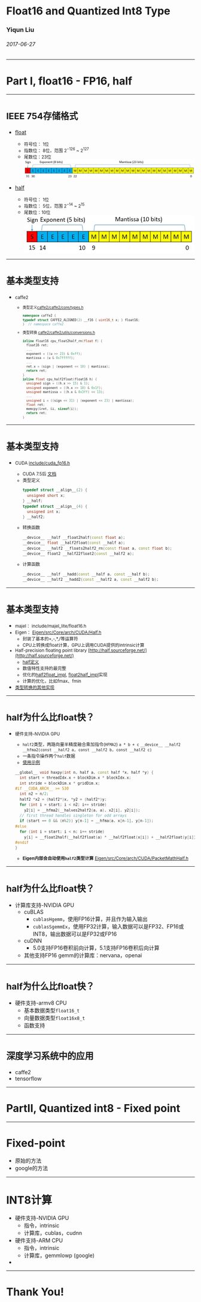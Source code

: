 
<!-- $size: 16:9 -->

# Float16 and Quantized Int8 Type 

### Yiqun Liu
###### 2017-06-27

---

<!-- page_number: true -->

# Part I, float16 - FP16, half

---

# <small>IEEE 754存储格式</small>

- [float](https://zh.wikipedia.org/wiki/%E5%96%AE%E7%B2%BE%E5%BA%A6%E6%B5%AE%E9%BB%9E%E6%95%B8)
  - <small>符号位： 1位
  - 指数位： 8位，范围 $2^{-126}$ ~ $2^{127}$
  - 尾数位：23位</small>
    ![50%](images/float32.jpg)
    
- [half](https://zh.wikipedia.org/wiki/%E5%8D%8A%E7%B2%BE%E5%BA%A6%E6%B5%AE%E7%82%B9%E6%95%B0)
  - <small>符号位： 1位
  - 指数位： 5位，范围 $2^{-14}$ ~ $2^{15}$
  - 尾数位：10位</small>
    ![52%](images/float16.jpg)

[comment]: <> (数值表示范围即指数的范围)
[comment]: <> (float，能表示2^23 * 254 = 2 billion个值)
[comment]: <> (half，只能表示2^10 * 30 = 30720个值)

---

# <small>基本类型支持</small>
- <small>caffe2 
  - <small>类型定义[caffe2/caffe2/core/types.h](https://github.com/caffe2/caffe2/blob/master/caffe2/core/types.h#L53)
    ```cpp
    namespace caffe2 {
    typedef struct CAFFE2_ALIGNED(2) __f16 { uint16_t x; } float16;
    }  // namespace caffe2
    ```
  - 类型转换 [caffe2/caffe2/utils/conversions.h](https://github.com/caffe2/caffe2/blob/master/caffe2/utils/conversions.h#L20)
    ```cpp
    inline float16 cpu_float2half_rn(float f) {
      float16 ret;
      ...
      exponent = ((u >> 23) & 0xff);
      mantissa = (u & 0x7fffff);
      ...
      ret.x = (sign | (exponent << 10) | mantissa);
      return ret;
    }
    inline float cpu_half2float(float16 h) {
      unsigned sign = ((h.x >> 15) & 1);
      unsigned exponent = ((h.x >> 10) & 0x1f);
      unsigned mantissa = ((h.x & 0x3ff) << 13);
	  ...
      unsigned i = ((sign << 31) | (exponent << 23) | mantissa);
      float ret;
      memcpy(&ret, &i, sizeof(i));
      return ret;
    }
    ```
  </small></small>

[comment]: <> (基本类型支持包括：类型定义，类型转换，计算函数。)
[comment]: <> (由于通用CPU硬件不支持half类型，因此CPU上的支持都采用软件模拟的方式，计算也都是通过转换成float操作的，因此效率会比较低下。)
[comment]: <> (总体方法是，使用位操作和移位操作，分别求出符号位、指数、尾数，然后将指数、尾数规范到范围内)
[comment]: <> (对一些特殊值，比如nan、inf等，有特殊的处理)

--- 

# <small>基本类型支持</small>
- <small>CUDA [include/cuda_fp16.h](https://github.com/ptillet/isaac/blob/master/include/external/cuda/cuda_fp16.h)
  - CUDA 7.5后 [文档](http://docs.nvidia.com/cuda/cuda-math-api/group__CUDA__MATH__INTRINSIC__HALF.html#group__CUDA__MATH__INTRINSIC__HALF)
  - 类型定义
    ```cpp
    typedef struct __align__(2) {
      unsigned short x;
    } __half;
    typedef struct __align__(4) {
      unsigned int x;
    } __half2;
    ```
  - 转换函数
    ```cpp
    __device__ __half __float2half(const float a);
    __device__ float __half2float(const __half a);
    __device__ __half2 __floats2half2_rn(const float a, const float b);
    __device__ float2 __half22float2(const __half2 a);
    ```
  - 计算函数
    ```cpp
    __device__ __half __hadd(const __half a, const __half b);
    __device__ __half2 __hadd2(const __half2 a, const __half2 b);
    ```
  </small>

---

# <small>基本类型支持</small>
- <small>majel： include/majel_lite/float16.h
- Eigen： [Eigen/src/Core/arch/CUDA/Half.h](https://bitbucket.org/eigen/eigen/src/dbab66d00651bf050d1426334a39b627abe7216e/Eigen/src/Core/arch/CUDA/Half.h?at=default&fileviewer=file-view-default#Half.h-76) 
  - 封装了基本的+,-,*,/等运算符
  - CPU上转换成float计算，GPU上调用CUDA提供的intrinsic计算
- Half-precision floating point library [http://half.sourceforge.net/](http://half.sourceforge.net/)
  - [half定义](https://github.com/headupinclouds/half/blob/master/include/half.hpp#L915)
  - 数值特性支持的最完整
  - 优化的[half2float_impl](https://github.com/headupinclouds/half/blob/master/include/half.hpp#L610), [float2half_impl](https://github.com/headupinclouds/half/blob/master/include/half.hpp#L420)实现
  - 计算的优化，比如fmax、fmin
- [类型转换的其他实现](https://gist.github.com/rygorous/2156668)
  </small>

[comment]: <> (Eigen比较详细，定义了各种数据类型之间的转换，以及运算符，CPU上转换成float来操作，GPU上调用intrinsic)
[comment]: <> (Half库，CPU功能支持的比较完善，并且做了充分的优化：)
[comment]: <> (1. half2float_impl/float2half_impl，以空间换时间，列举出2018个尾数，通过查表来转换)
[comment]: <> (2. 一些运算操作，比如fmax、fmin，根据half的组成特征，分情况使用位操作和比较操作完成，而不是转换成float来比较)
[comment]: <> (其他实现里面，包括了不同的rounding舍入方法，不同的快速实现版本，包括simd实现，但我认为应该比Half查表的方式慢)

--- 

# <small>half为什么比float快？</small>
- <small>硬件支持-NVIDIA GPU
  - `half2`类型，两路向量半精度融合乘加指令(`HFMA2`) `a * b + c`
    `__device__ __half2 __hfma2(const __half2 a, const __half2 b, const __half2 c)`
  - 一条指令操作两个`half`数据
  - [使用示例](https://github.com/parallel-forall/code-samples/blob/master/posts/mixed-precision/haxpy.cu#L50)
  ```cpp
  __global__ void haxpy(int n, half a, const half *x, half *y) {
    int start = threadIdx.x + blockDim.x * blockIdx.x;
    int stride = blockDim.x * gridDim.x;
  #if __CUDA_ARCH__ >= 530
    int n2 = n/2;
    half2 *x2 = (half2*)x, *y2 = (half2*)y;
    for (int i = start; i < n2; i+= stride) 
      y2[i] = __hfma2(__halves2half2(a, a), x2[i], y2[i]);
    // first thread handles singleton for odd arrays
    if (start == 0 && (n%2)) y[n-1] = __hfma(a, x[n-1], y[n-1]);   
  #else
    for (int i = start; i < n; i+= stride)
      y[i] = __float2half(__half2float(a) * __half2float(x[i]) + __half2float(y[i]));
  #endif
  }
  ```
  - **Eigen内部会自动使用`half2`类型计算** [Eigen/src/Core/arch/CUDA/PacketMathHalf.h](https://bitbucket.org/eigen/eigen/src/dbab66d00651bf050d1426334a39b627abe7216e/Eigen/src/Core/arch/CUDA/PacketMathHalf.h?at=default&fileviewer=file-view-default)
  </small>

---

# <small>half为什么比float快？</small>
- 计算库支持-NVIDIA GPU
  - cuBLAS
    - `cublasHgemm`，使用FP16计算，并且作为输入输出
    - `cublasSgemmEx`，使用FP32计算，输入数据可以是FP32、FP16或INT8，输出数据可以是FP32或FP16
  - cuDNN
    - 5.0支持FP16卷积前向计算，5.1支持FP16卷积后向计算
  - 其他支持FP16 gemm的计算库：nervana，openai

---

# <small>half为什么比float快？</small>
- 硬件支持-armv8 CPU
  - 基本数据类型`float16_t`
  - 向量数据类型`float16x8_t`
  - 函数支持

---

# <small>深度学习系统中的应用</small>
- caffe2
- tensorflow

---

# PartII, Quantized int8 - Fixed point

---

# Fixed-point
- 原始的方法
- google的方法

---

# INT8计算
- 硬件支持-NVIDIA GPU
	- 指令，intrinsic
	- 计算库，cublas，cudnn
- 硬件支持-ARM CPU
	- 指令，intrinsic
	- 计算库，gemmlowp (google)
- 

---
<!-- prerender: true -->
# Thank You!
